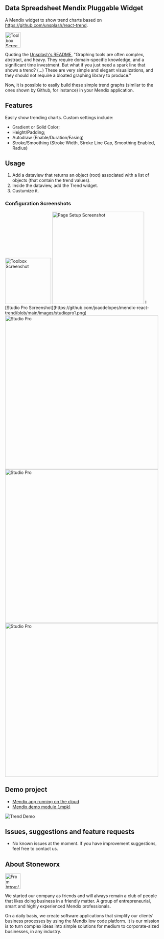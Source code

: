 ## Data Spreadsheet Mendix Pluggable Widget
A Mendix widget to show trend charts based on https://github.com/unsplash/react-trend. 

<img alt="Toolbox Screenshot" src="https://github.com/joaodelopes/mendix-react-trend/blob/main/images/logo.png" width="50px"/>

Quoting the [Unsplash's README](https://github.com/unsplash/react-trend?tab=readme-ov-file#react-trend), "Graphing tools are often complex, abstract, and heavy. They require domain-specific knowledge, and a significant time investment. But what if you just need a spark line that shows a trend? (...) These are very simple and elegant visualizations, and they should not require a bloated graphing library to produce."

Now, it is possible to easily build these simple trend graphs (similar to the ones shown by Github, for instance) in your Mendix application.

## Features
Easily show trending charts. Custom settings include:

*   Gradient or Solid Color;
*   Height/Padding;
*   Autodraw (Enable/Duration/Easing)
*   Stroke/Smoothing (Stroke Width, Stroke Line Cap, Smoothing Enabled, Radius)


## Usage
1. Add a dataview that returns an object (root) associated with a list of objects (that contain the trend values).
2. Inside the dataview, add the Trend widget.
3. Custumize it.

### Configuration Screenshots
<img alt="Toolbox Screenshot" src="https://github.com/joaodelopes/mendix-react-trend/blob/main/images/toolbox.png" width="150px"/>
<img alt="Page Setup Screenshot" src="https://github.com/joaodelopes/mendix-react-trend/blob/main/images/pagesetup.png" width="300px"/>
![Studio Pro Screenshot](https://github.com/joaodelopes/mendix-react-trend/blob/main/images/studiopro1.png)
<img alt="Studio Pro" src="https://github.com/joaodelopes/mendix-react-trend/blob/main/images/configgeneral.png" width="500px"/>
<img alt="Studio Pro" src="https://github.com/joaodelopes/mendix-react-trend/blob/main/images/strokesmoothing.png" width="500px"/>
<img alt="Studio Pro" src="https://github.com/joaodelopes/mendix-react-trend/blob/main/images/autodraw.png" width="500px"/>

<!-- ![Usage in Mendix Studio Pro (General)](https://github.com/joaodelopes/data-spreadsheet-mendix/blob/main/images/studiopro0.png)

### Export Settings
![Usage in Mendix Studio Pro (Export Settings)](https://github.com/joaodelopes/data-spreadsheet-mendix/blob/main/images/studiopro1.png) -->


## Demo project
- [Mendix app running on the cloud](https://reacttrend-sandbox.mxapps.io/index.html)
- [Mendix demo module (.mpk)](https://github.com/joaodelopes/mendix-react-trend/tree/main/demo)

![Trend Demo](https://github.com/joaodelopes/mendix-react-trend/blob/main/images/app.png)
<!-- - [Marketplace widget](https://marketplace.mendix.com/link/component/237438) -->
<!-- - [Mendix demo scss (.scss)](https://github.com/joaodelopes/block-note-mendix/blob/main/demo/demo.scss) -->

## Issues, suggestions and feature requests

*   No known issues at the moment. If you have improvement suggestions, feel free to contact us.


## About Stoneworx

<img alt="From https://www.stoneworx.nl/o" src="https://cdn.prod.website-files.com/66991b9fc069c88aec093fd1/66b242753e65840128c97ab9_imagehero-p-800.png" width="50px"/>

We started our company as friends and will always remain a club of people that likes doing business in a friendly matter. A group of entrepreneurial, smart and highly experienced Mendix professionals.  

On a daily basis, we create software applications that simplify our clients’ business processes by using the Mendix low code platform. It is our mission is to turn complex ideas into simple solutions for medium to corporate-sized businesses, in any industry.
